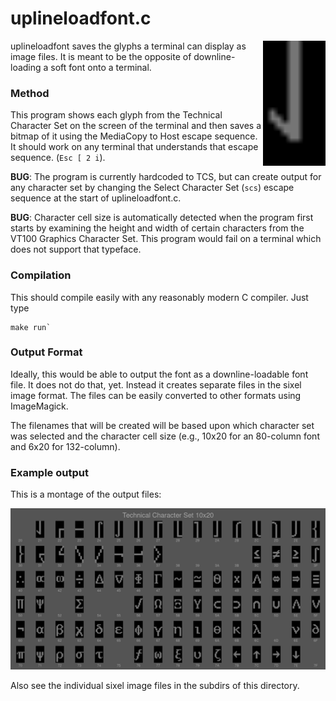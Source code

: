 # uplineloadfont.c

<img width=100 src="char-tcs.gif" align="right">

uplineloadfont saves the glyphs a terminal can display as image files. It is meant to be the opposite of downline-loading a soft font onto a terminal. 

### Method

This program shows each glyph from the Technical Character Set on the
screen of the terminal and then saves a bitmap of it using the MediaCopy to Host
escape sequence. It should work on any terminal that understands that escape sequence. 
(`Esc [ 2 i`).

**BUG**: The program is currently hardcoded to TCS, but can create output for any character set by changing the Select Character Set (`scs`) escape sequence at the start of uplineloadfont.c. 

**BUG**: Character cell size is automatically detected when the program first starts by examining the height and width of certain characters from the VT100 Graphics Character Set. This program would fail on a terminal which does not support that typeface.

### Compilation 

This should compile easily with any reasonably modern C compiler.
Just type
```
make run` 
```

### Output Format

Ideally, this would be able to output the font as a downline-loadable font file. It does not do that, yet. Instead it creates separate files in the sixel image format. The files can be easily converted to other formats using ImageMagick. 

The filenames that will be created will be based upon which character set was selected and the character cell size (e.g., 10x20 for an 80-column font and 6x20 for 132-column).

### Example output

This is a montage of the output files:

![Grid of DEC Technical Character Set characters](tcs-montage.png "VT340 Technical Character Set 10x20")

Also see the individual sixel image files in the subdirs of this directory.
